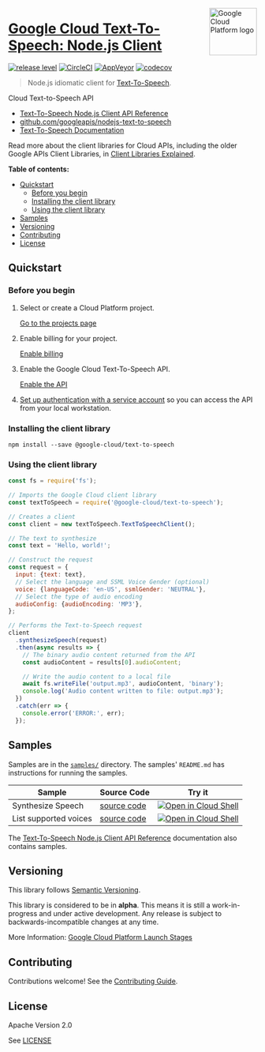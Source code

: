 [//]: # "This README.md file is auto-generated, all changes to this file will be lost."
[//]: # "To regenerate it, use `npm run generate-scaffolding`."
<img src="https://avatars2.githubusercontent.com/u/2810941?v=3&s=96" alt="Google Cloud Platform logo" title="Google Cloud Platform" align="right" height="96" width="96"/>

# [Google Cloud Text-To-Speech: Node.js Client](https://github.com/googleapis/nodejs-text-to-speech)

[![release level](https://img.shields.io/badge/release%20level-alpha-orange.svg?style&#x3D;flat)](https://cloud.google.com/terms/launch-stages)
[![CircleCI](https://img.shields.io/circleci/project/github/googleapis/nodejs-text-to-speech.svg?style=flat)](https://circleci.com/gh/googleapis/nodejs-text-to-speech)
[![AppVeyor](https://ci.appveyor.com/api/projects/status/github/googleapis/nodejs-text-to-speech?branch=master&svg=true)](https://ci.appveyor.com/project/googleapis/nodejs-text-to-speech)
[![codecov](https://img.shields.io/codecov/c/github/googleapis/nodejs-text-to-speech/master.svg?style=flat)](https://codecov.io/gh/googleapis/nodejs-text-to-speech)

> Node.js idiomatic client for [Text-To-Speech][product-docs].

Cloud Text-to-Speech API


* [Text-To-Speech Node.js Client API Reference][client-docs]
* [github.com/googleapis/nodejs-text-to-speech](https://github.com/googleapis/nodejs-text-to-speech)
* [Text-To-Speech Documentation][product-docs]

Read more about the client libraries for Cloud APIs, including the older
Google APIs Client Libraries, in [Client Libraries Explained][explained].

[explained]: https://cloud.google.com/apis/docs/client-libraries-explained

**Table of contents:**

* [Quickstart](#quickstart)
  * [Before you begin](#before-you-begin)
  * [Installing the client library](#installing-the-client-library)
  * [Using the client library](#using-the-client-library)
* [Samples](#samples)
* [Versioning](#versioning)
* [Contributing](#contributing)
* [License](#license)

## Quickstart

### Before you begin

1.  Select or create a Cloud Platform project.

    [Go to the projects page][projects]

1.  Enable billing for your project.

    [Enable billing][billing]

1.  Enable the Google Cloud Text-To-Speech API.

    [Enable the API][enable_api]

1.  [Set up authentication with a service account][auth] so you can access the
    API from your local workstation.

[projects]: https://console.cloud.google.com/project
[billing]: https://support.google.com/cloud/answer/6293499#enable-billing
[enable_api]: https://console.cloud.google.com/flows/enableapi?apiid=texttospeech
[auth]: https://cloud.google.com/docs/authentication/getting-started

### Installing the client library

    npm install --save @google-cloud/text-to-speech

### Using the client library

```javascript
const fs = require('fs');

// Imports the Google Cloud client library
const textToSpeech = require('@google-cloud/text-to-speech');

// Creates a client
const client = new textToSpeech.TextToSpeechClient();

// The text to synthesize
const text = 'Hello, world!';

// Construct the request
const request = {
  input: {text: text},
  // Select the language and SSML Voice Gender (optional)
  voice: {languageCode: 'en-US', ssmlGender: 'NEUTRAL'},
  // Select the type of audio encoding
  audioConfig: {audioEncoding: 'MP3'},
};

// Performs the Text-to-Speech request
client
  .synthesizeSpeech(request)
  .then(async results => {
    // The binary audio content returned from the API
    const audioContent = results[0].audioContent;

    // Write the audio content to a local file
    await fs.writeFile('output.mp3', audioContent, 'binary');
    console.log('Audio content written to file: output.mp3');
  })
  .catch(err => {
    console.error('ERROR:', err);
  });
```

## Samples

Samples are in the [`samples/`](https://github.com/googleapis/nodejs-text-to-speech/tree/master/samples) directory. The samples' `README.md`
has instructions for running the samples.

| Sample                      | Source Code                       | Try it |
| --------------------------- | --------------------------------- | ------ |
| Synthesize Speech | [source code](https://github.com/googleapis/nodejs-text-to-speech/blob/master/samples/synthesize.js) | [![Open in Cloud Shell][shell_img]](https://console.cloud.google.com/cloudshell/open?git_repo=https://github.com/googleapis/nodejs-text-to-speech&page=editor&open_in_editor=samples/synthesize.js,samples/README.md) |
| List supported voices | [source code](https://github.com/googleapis/nodejs-text-to-speech/blob/master/samples/listVoices.js) | [![Open in Cloud Shell][shell_img]](https://console.cloud.google.com/cloudshell/open?git_repo=https://github.com/googleapis/nodejs-text-to-speech&page=editor&open_in_editor=samples/listVoices.js,samples/README.md) |

The [Text-To-Speech Node.js Client API Reference][client-docs] documentation
also contains samples.

## Versioning

This library follows [Semantic Versioning](http://semver.org/).

This library is considered to be in **alpha**. This means it is still a
work-in-progress and under active development. Any release is subject to
backwards-incompatible changes at any time.

More Information: [Google Cloud Platform Launch Stages][launch_stages]

[launch_stages]: https://cloud.google.com/terms/launch-stages

## Contributing

Contributions welcome! See the [Contributing Guide](https://github.com/googleapis/nodejs-text-to-speech/blob/master/.github/CONTRIBUTING.md).

## License

Apache Version 2.0

See [LICENSE](https://github.com/googleapis/nodejs-text-to-speech/blob/master/LICENSE)

[client-docs]: https://cloud.google.com/nodejs/docs/reference/text-to-speech/latest/
[product-docs]: https://cloud.google.com/texttospeech
[shell_img]: //gstatic.com/cloudssh/images/open-btn.png
